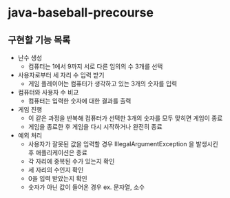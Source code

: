 # java-baseball-precourse

## 구현할 기능 목록

- 난수 생성
  -  컴퓨터는 1에서 9까지 서로 다른 임의의 수 3개를 선택
- 사용자로부터 세 자리 수 입력 받기
  - 게임 플레이어는 컴퓨터가 생각하고 있는 3개의 숫자를 입력
- 컴퓨터와 사용자 수 비교
  - 컴퓨터는 입력한 숫자에 대한 결과를 출력
- 게임 진행
  - 이 같은 과정을 반복해 컴퓨터가 선택한 3개의 숫자를 모두 맞히면 게임이 종료
  - 게임을 종료한 후 게임을 다시 시작하거나 완전히 종료
- 예외 처리
  - 사용자가 잘못된 값을 입력할 경우 IllegalArgumentException 을 발생시킨 후 애플리케이션은 종료
  - 각 자리에 중복된 수가 있는지 확인
  - 세 자리의 수인지 확인
  - 0을 입력 받았는지 확인
  - 숫자가 아닌 값이 들어온 경우 ex. 문자열, 소수